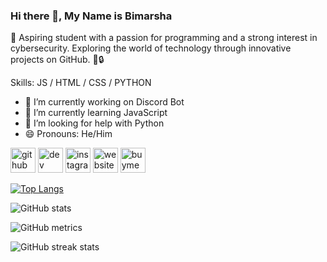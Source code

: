 ### Hi there 👋, My Name is Bimarsha
👋 Aspiring student with a passion for programming and a strong interest in cybersecurity. Exploring the world of technology through innovative projects on GitHub. 🚀🔒

Skills: JS / HTML / CSS / PYTHON

- 🔭 I’m currently working on Discord Bot 
- 🌱 I’m currently learning JavaScript  
- 🤔 I’m looking for help with Python 
- 😄 Pronouns: He/Him 


[<img src='https://cdn.jsdelivr.net/npm/simple-icons@3.0.1/icons/github.svg' alt='github' height='40'>](https://github.com/Bimarsha69)  [<img src='https://cdn.jsdelivr.net/npm/simple-icons@3.0.1/icons/dev-dot-to.svg' alt='dev' height='40'>](https://dev.to/Bimarsha69)  [<img src='https://cdn.jsdelivr.net/npm/simple-icons@3.0.1/icons/instagram.svg' alt='instagram' height='40'>](https://www.instagram.com/BIMARSHAAAA/)  [<img src='https://cdn.jsdelivr.net/npm/simple-icons@3.0.1/icons/icloud.svg' alt='website' height='40'>](https://bimarshathapa.com.np)  [<img src='https://cdn.jsdelivr.net/npm/simple-icons@3.0.1/icons/buymeacoffee.svg' alt='buymeacoffee' height='40'>](https://www.buymeacoffee.com/bimarsha69)  

[![Top Langs](https://github-readme-stats.vercel.app/api/top-langs/?username=Bimarsha69)](https://github.com/anuraghazra/github-readme-stats)

![GitHub stats](https://github-readme-stats.vercel.app/api?username=Bimarsha69&show_icons=true&count_private=true)  

![GitHub metrics](https://metrics.lecoq.io/Bimarsha69)  

![GitHub streak stats](https://streak-stats.demolab.com/?user=Bimarsha69)  


